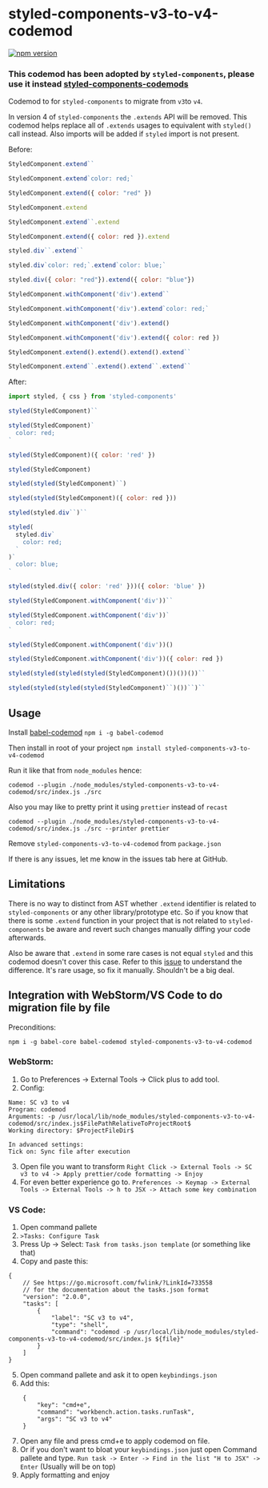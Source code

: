 # styled-components-v3-to-v4-codemod

[![npm version](https://badge.fury.io/js/styled-components-v3-to-v4-codemod.svg)](https://badge.fury.io/js/styled-components-v3-to-v4-codemod)

### This codemod has been adopted by `styled-components`, please use it instead [styled-components-codemods](https://github.com/styled-components/styled-components-codemods)

Codemod to for `styled-components` to migrate from `v3`to `v4`.

In version 4 of `styled-components` the `.extends` API will be removed.
This codemod helps replace all of `.extends` usages to equivalent
with `styled()` call instead.
Also imports will be added if `styled` import is not present.

Before:
```javascript
StyledComponent.extend``

StyledComponent.extend`color: red;`

StyledComponent.extend({ color: "red" })

StyledComponent.extend

StyledComponent.extend``.extend

StyledComponent.extend({ color: red }).extend

styled.div``.extend``

styled.div`color: red;`.extend`color: blue;`

styled.div({ color: "red"}).extend({ color: "blue"})

StyledComponent.withComponent('div').extend``

StyledComponent.withComponent('div').extend`color: red;`

StyledComponent.withComponent('div').extend()

StyledComponent.withComponent('div').extend({ color: red })

StyledComponent.extend().extend().extend().extend``

StyledComponent.extend``.extend().extend``.extend``
```

After:
```jsx harmony
import styled, { css } from 'styled-components'

styled(StyledComponent)``

styled(StyledComponent)`
  color: red;
`

styled(StyledComponent)({ color: 'red' })

styled(StyledComponent)

styled(styled(StyledComponent)``)

styled(styled(StyledComponent)({ color: red }))

styled(styled.div``)``

styled(
  styled.div`
    color: red;
  `
)`
  color: blue;
`

styled(styled.div({ color: 'red' }))({ color: 'blue' })

styled(StyledComponent.withComponent('div'))``

styled(StyledComponent.withComponent('div'))`
  color: red;
`

styled(StyledComponent.withComponent('div'))()

styled(StyledComponent.withComponent('div'))({ color: red })

styled(styled(styled(styled(StyledComponent)())())())``

styled(styled(styled(styled(StyledComponent)``)())``)``
```

## Usage

Install [babel-codemod](https://github.com/square/babel-codemod) `npm i -g babel-codemod`

Then install in root of your project `npm install styled-components-v3-to-v4-codemod`

Run it like that from `node_modules` hence:

```
codemod --plugin ./node_modules/styled-components-v3-to-v4-codemod/src/index.js ./src
```

Also you may like to pretty print it using `prettier` instead of `recast`

```
codemod --plugin ./node_modules/styled-components-v3-to-v4-codemod/src/index.js ./src --printer prettier
```

Remove `styled-components-v3-to-v4-codemod` from `package.json`

If there is any issues, let me know in the issues tab here at GitHub.

## Limitations

There is no way to distinct from AST whether `.extend` identifier is related to `styled-components`
or any other library/prototype etc. So if you know that there is some
`.extend` function in your project that is not related to `styled-components` be aware
and revert such changes manually diffing your code afterwards.

Also be aware that `.extend` in some rare cases is not equal `styled` and this codemod doesn't cover this case.
Refer to this [issue](https://github.com/styled-components/styled-components/issues/1956) to understand the difference.
It's rare usage, so fix it manually. Shouldn't be a big deal.

## Integration with WebStorm/VS Code to do migration file by file

Preconditions:

```
npm i -g babel-core babel-codemod styled-components-v3-to-v4-codemod
```

### WebStorm:

1.  Go to Preferences -> External Tools -> Click plus to add tool.
2.  Config:

```
Name: SC v3 to v4
Program: codemod
Arguments: -p /usr/local/lib/node_modules/styled-components-v3-to-v4-codemod/src/index.js$FilePathRelativeToProjectRoot$
Working directory: $ProjectFileDir$

In advanced settings:
Tick on: Sync file after execution
```

3.  Open file you want to transform
    `Right Click -> External Tools -> SC v3 to v4 -> Apply prettier/code formatting -> Enjoy`
4.  For even better experience go to.
    `Preferences -> Keymap -> External Tools -> External Tools -> h to JSX -> Attach some key combination`

### VS Code:

1.  Open command pallete
2.  `>Tasks: Configure Task`
3.  Press Up -> Select: `Task from tasks.json template` (or something like that)
4.  Copy and paste this:

```
{
    // See https://go.microsoft.com/fwlink/?LinkId=733558
    // for the documentation about the tasks.json format
    "version": "2.0.0",
    "tasks": [
        {
            "label": "SC v3 to v4",
            "type": "shell",
            "command": "codemod -p /usr/local/lib/node_modules/styled-components-v3-to-v4-codemod/src/index.js ${file}"
        }
    ]
}
```

5.  Open command pallete and ask it to open `keybindings.json`
6.  Add this:

```
    {
        "key": "cmd+e",
        "command": "workbench.action.tasks.runTask",
        "args": "SC v3 to v4"
    }
```

7.  Open any file and press cmd+e to apply codemod on file.
8.  Or if you don't want to bloat your `keybindings.json` just open Command pallete and type.
    `Run task -> Enter -> Find in the list "H to JSX" -> Enter` (Usually will be on top)
9.  Apply formatting and enjoy
